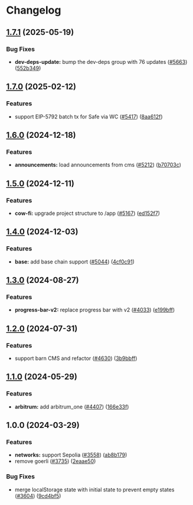 # Changelog

## [1.7.1](https://github.com/cowprotocol/cowswap/compare/core-v1.7.0...core-v1.7.1) (2025-05-19)


### Bug Fixes

* **dev-deps-update:** bump the dev-deps group with 76 updates ([#5663](https://github.com/cowprotocol/cowswap/issues/5663)) ([552b349](https://github.com/cowprotocol/cowswap/commit/552b349f53762a01ccf008e9a2083248424cbafa))

## [1.7.0](https://github.com/cowprotocol/cowswap/compare/core-v1.6.0...core-v1.7.0) (2025-02-12)


### Features

* support EIP-5792 batch tx for Safe via WC ([#5417](https://github.com/cowprotocol/cowswap/issues/5417)) ([8aa612f](https://github.com/cowprotocol/cowswap/commit/8aa612f7b93a40d69efa364a10634863bc743e95))

## [1.6.0](https://github.com/cowprotocol/cowswap/compare/core-v1.5.0...core-v1.6.0) (2024-12-18)


### Features

* **announcements:** load announcements from cms ([#5212](https://github.com/cowprotocol/cowswap/issues/5212)) ([b70703c](https://github.com/cowprotocol/cowswap/commit/b70703c7a206d5e040bbd29439dcc7eeddf72f42))

## [1.5.0](https://github.com/cowprotocol/cowswap/compare/core-v1.4.0...core-v1.5.0) (2024-12-11)


### Features

* **cow-fi:** upgrade project structure to /app ([#5167](https://github.com/cowprotocol/cowswap/issues/5167)) ([ed152f7](https://github.com/cowprotocol/cowswap/commit/ed152f7ac0fa62ab2c0b9c93035a551c3b8cb4b6))

## [1.4.0](https://github.com/cowprotocol/cowswap/compare/core-v1.3.0...core-v1.4.0) (2024-12-03)


### Features

* **base:** add base chain support ([#5044](https://github.com/cowprotocol/cowswap/issues/5044)) ([4cf0c91](https://github.com/cowprotocol/cowswap/commit/4cf0c91a300d6fcdc026364e74c45e5b2f729f2b))

## [1.3.0](https://github.com/cowprotocol/cowswap/compare/core-v1.2.0...core-v1.3.0) (2024-08-27)


### Features

* **progress-bar-v2:** replace progress bar with v2 ([#4033](https://github.com/cowprotocol/cowswap/issues/4033)) ([e199bff](https://github.com/cowprotocol/cowswap/commit/e199bff492ad3f91df23be34a829ebe1f246444a))

## [1.2.0](https://github.com/cowprotocol/cowswap/compare/core-v1.1.0...core-v1.2.0) (2024-07-31)


### Features

* support barn CMS and refactor ([#4630](https://github.com/cowprotocol/cowswap/issues/4630)) ([3b9bbff](https://github.com/cowprotocol/cowswap/commit/3b9bbffd9b916a0f5ec493941bcffd7fb9182972))

## [1.1.0](https://github.com/cowprotocol/cowswap/compare/core-v1.0.0...core-v1.1.0) (2024-05-29)


### Features

* **arbitrum:** add arbitrum_one ([#4407](https://github.com/cowprotocol/cowswap/issues/4407)) ([166e33f](https://github.com/cowprotocol/cowswap/commit/166e33f3c494972738b154cf844584dd78e12c7d))

## 1.0.0 (2024-03-29)


### Features

* **networks:** support Sepolia ([#3558](https://github.com/cowprotocol/cowswap/issues/3558)) ([ab8b179](https://github.com/cowprotocol/cowswap/commit/ab8b1794fb60da851f3fccdd861ebef4b18df30e))
* remove goerli ([#3735](https://github.com/cowprotocol/cowswap/issues/3735)) ([2eaae50](https://github.com/cowprotocol/cowswap/commit/2eaae5063f1623d03328e4c2a0fb49c7799ff0a3))


### Bug Fixes

* merge localStorage state with initial state to prevent empty states ([#3604](https://github.com/cowprotocol/cowswap/issues/3604)) ([9cd4bf5](https://github.com/cowprotocol/cowswap/commit/9cd4bf53807e307c213c547c762907b71bb5b343))
